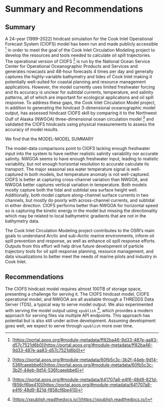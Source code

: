 # Summary and Recommendations

## Summary

A 24-year (1999–2022) hindcast simulation for the Cook Inlet Operational Forecast System (CIOFS) model has been run and made publicly accessible [^ciofs_hindcast] in order to meet the goal of the Cook Inlet Circulation Modeling project to develop the resources and tools needed to calculate oil spill trajectories. The operational version of CIOFS [^ciofs_forecast] is run by the National Ocean Service Center for Operational Oceanographic Products and Services and generates nowcasts and 48-hour forecasts 4 times per day and generally captures the highly-variable bathymetry and tides of Cook Inlet making it potentially well-suited for coastal planning and resource management applications. However, the model currently uses limited freshwater forcing and its accuracy is unclear for subtidal currents, temperature, and salinity patterns, all of which are important for ecological applications and oil spill response. To address these gaps, the Cook Inlet Circulation Model project, in addition to generating the hindcast 3-dimensional oceanographic model output, has assessed hindcast CIOFS skill by comparing it to the Northwest Gulf of Alaska (NWGOA) three-dimensional ocean circulation model [^nwgoa] and validated the CIOFS hindcasts using physical measurements to assess the accuracy of model
results.

We find that the MODEL-MODEL SUMMARY

The model-data comparisons point to CIOFS lacking enough freshwater input into the system to have neither realistic salinity variability nor accurate salinity. NWGOA seems to have enough freshwater input, leading to realistic variability, but not enough horizontal resolution to accurate calculate its transport. The major seasonal sea water temperature signal is well-captured in both models, but temperature anomaly is not well-captured. CIOFS is better at capturing cross-channel variation than NWGOA, and NWGOA better captures vertical variation in temperature. Both models mostly capture both the tidal and subtidal sea surface height well. Additionally, both model capture along-channel surface currents in two channels, but mostly do poorly with across-channel currents, and subtidal in either direction. CIOFS performs better than NWGOA for horizontal speed so is capturing the kinetic energy in the model but missing the directionality which may be related to local bathymetric gradients that are not in the bathymetry data.


The Cook Inlet Circulation Modeling project contributes to the OSRI’s main goals to
understand Arctic and sub-Arctic marine environments, inform oil spill prevention and response,
as well as enhance oil spill response efforts. Outputs from this effort will help drive future
development of particle trajectory tools for oil spill response planning, resource management,
and data visualizations to better meet the needs of marine pilots and industry in Cook Inlet.

## Recommendations

The CIOFS hindcast model requires almost 100TB of storage space, presenting a challenge for serving it. The CIOFS hindcast model, CIOFS operational model, and NWGOA are all available through a THREDDS Data Server (TDS), a typical way to serve model output. We also experimented with serving the model output using `xpublish` [^xpublish], which provides a modern approach for serving files via multiple API endpoints. This approach has potential but is also still under active development. Assuming development goes well, we expect to serve through `xpublish` more over time.


[^ciofs_hindcast]: [https://portal.aoos.org/#module-metadata/ff82ba46-9d33-487e-aa83-d57c7521d6b0](https://portal.aoos.org/#module-metadata/ff82ba46-9d33-487e-aa83-d57c7521d6b0)
[^ciofs_forecast]: [https://portal.aoos.org/#module-metadata/60fb5c3c-3b2f-44eb-9d14-536fcaeebbe6](https://portal.aoos.org/#module-metadata/60fb5c3c-3b2f-44eb-9d14-536fcaeebbe6)
[^nwgoa]: [https://portal.aoos.org/#module-metadata/641707a8-e4f6-48d9-821d-f858cf6be410](https://portal.aoos.org/#module-metadata/641707a8-e4f6-48d9-821d-f858cf6be410)
[^xpublish]: [https://xpublish.readthedocs.io/](https://xpublish.readthedocs.io/)

